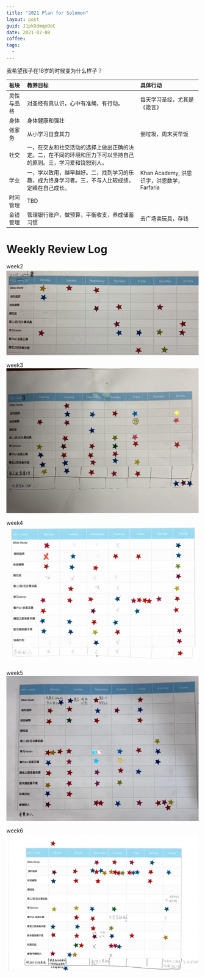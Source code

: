 ```yaml
---
title: "2021 Plan for Solomon"
layout: post
guid: J1pkXdmqxOeC
date: 2021-02-08
coffee:
tags:
  -
---
```



我希望孩子在18岁的时候变为什么样子？

| 板块 | 教养目标 | 具体行动 |
|:--|:--| :--|
| 灵性与品格 | 对圣经有真认识，心中有准绳，有行动。| 每天学习圣经，尤其是《箴言》 |
| 身体 | 身体健康和强壮 | |
| 做家务 | 从小学习自食其力  | 倒垃圾，周末买早饭 |
| 社交 | 一，在交友和社交活动的选择上做出正确的决定。二，在不同的环境和压力下可以坚持自己的原则。三，学习爱和饶恕别人。 | |
| 学业 | 一，学以致用，越早越好。二，找到学习的乐趣，成为终身学习者。三，不与人比较成绩，定睛在自己成长。 | Khan Academy, 洪恩识字，洪恩数学，Farfaria |
| 时间管理  | TBD | |
| 金钱管理 | 管理银行账户，做预算，平衡收支，养成储蓄习惯 | 去广场卖玩具，存钱 |


# Weekly Review Log

week2
![](/media/files/2021/solomon-weekly-review-w02.jpg)

week3
![](/media/files/2021/2021-01-17-Solomon.jpg)

week4
![](/media/files/2021/2021-01-25-Solomon.jpeg)

week5
![](/media/files/2021/2021-02-01-solomon.jpeg)

week6
![](/media/files/2021/2021-02-08-Solomon.jpeg)

